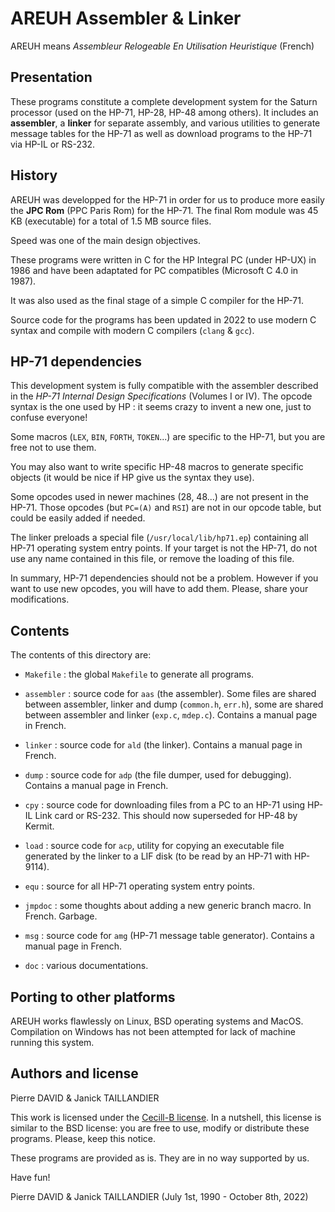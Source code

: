 # AREUH Assembler & Linker

AREUH means _Assembleur Relogeable En Utilisation Heuristique_ (French)

## Presentation

These programs constitute a complete development
system for the Saturn processor (used on the HP-71, HP-28,
HP-48 among others).  It includes an **assembler**, a **linker** for
separate assembly, and various utilities to generate message
tables for the HP-71 as well as download programs to the
HP-71 via HP-IL or RS-232.


## History

AREUH was developped for the HP-71 in order for us to produce
more easily the **JPC Rom** (PPC Paris Rom) for the HP-71.  The
final Rom module was 45 KB (executable) for a total of 1.5
MB source files.

Speed was one of the main design objectives.

These programs were written in C for the HP Integral PC
(under HP-UX) in 1986 and have been adaptated for PC
compatibles (Microsoft C 4.0 in 1987).

It was also used as the final stage of a simple C compiler
for the HP-71.

Source code for the programs has been updated in 2022 to use
modern C syntax and compile with modern C compilers (`clang` & `gcc`). 


## HP-71 dependencies

This development system is fully compatible with the
assembler described in the _HP-71 Internal Design
Specifications_ (Volumes I or IV).  The opcode syntax is the
one used by HP :  it seems crazy to invent a new one, just
to confuse everyone!

Some macros (`LEX`, `BIN`, `FORTH`, `TOKEN`...) are specific to the
HP-71, but you are free not to use them.

You may also want to write specific HP-48 macros to generate
specific objects (it would be nice if HP give us the syntax
they use).

Some opcodes used in newer machines (28, 48...)  are not
present in the HP-71.  Those opcodes (but `PC=(A)` and `RSI`)
are not in our opcode table, but could be easily added if
needed.

The linker preloads a special file (`/usr/local/lib/hp71.ep`)
containing all HP-71 operating system entry points.  If your
target is not the HP-71, do not
use any name contained in this file, or remove the loading
of this file.

In summary, HP-71 dependencies should not be a problem.
However if you want to use new opcodes, you will have to add
them.  Please, share your modifications.


## Contents

The contents of this directory are:

- `Makefile` :
	the global `Makefile` to generate all programs.

- `assembler` :
	source code for `aas` (the assembler).  Some files are
	shared between assembler, linker and dump (`common.h`,
	`err.h`), some are shared between assembler and linker
	(`exp.c`, `mdep.c`).
	Contains a manual page in French.

- `linker` :
	source code for `ald` (the linker).
	Contains a manual page in French.

- `dump` :
	source code for `adp` (the file dumper, used for
	debugging).
	Contains a manual page in French.

- `cpy` :
	source code for downloading files from a PC to an
	HP-71 using HP-IL Link card or RS-232.  This should
	now superseded for HP-48 by Kermit.

- `load` :
	source code for `acp`, utility for copying an
	executable file generated by the linker to a LIF
	disk (to be read by an HP-71 with HP-9114).

- `equ` :
	source for all HP-71 operating system entry points.

- `jmpdoc` :
	some thoughts about adding a new generic branch macro.
	In French. Garbage.

- `msg` :
	source code for `amg` (HP-71 message table generator).
	Contains a manual page in French.

- `doc` :
	various documentations.


## Porting to other platforms

AREUH works flawlessly on Linux, BSD operating systems and MacOS.
Compilation on Windows has not been attempted for lack of machine 
running this system.


## Authors and license

Pierre DAVID & Janick TAILLANDIER

This work is licensed under the [Cecill-B license](https://cecill.info/licences/Licence_CeCILL-B_V1-en.html).
In a nutshell, this license is similar to the BSD license:
you are free to use, modify or distribute these programs.
Please, keep this notice.

These programs are provided as is.  They are in no way
supported by us.

Have fun!


Pierre DAVID & Janick TAILLANDIER (July 1st, 1990 - October 8th, 2022)
